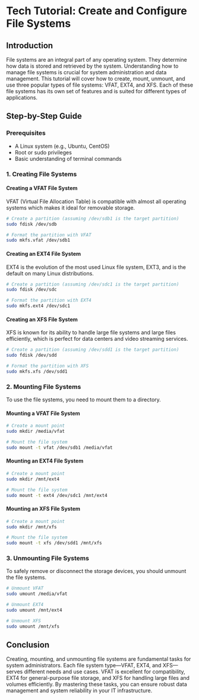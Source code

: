 # Tech Tutorial: Create and Configure File Systems

## Introduction

File systems are an integral part of any operating system. They determine how data is stored and retrieved by the system. Understanding how to manage file systems is crucial for system administration and data management. This tutorial will cover how to create, mount, unmount, and use three popular types of file systems: VFAT, EXT4, and XFS. Each of these file systems has its own set of features and is suited for different types of applications.

## Step-by-Step Guide

### Prerequisites

- A Linux system (e.g., Ubuntu, CentOS)
- Root or sudo privileges
- Basic understanding of terminal commands

### 1. Creating File Systems

#### Creating a VFAT File System

VFAT (Virtual File Allocation Table) is compatible with almost all operating systems which makes it ideal for removable storage.

```bash
# Create a partition (assuming /dev/sdb1 is the target partition)
sudo fdisk /dev/sdb

# Format the partition with VFAT
sudo mkfs.vfat /dev/sdb1
```

#### Creating an EXT4 File System

EXT4 is the evolution of the most used Linux file system, EXT3, and is the default on many Linux distributions.

```bash
# Create a partition (assuming /dev/sdc1 is the target partition)
sudo fdisk /dev/sdc

# Format the partition with EXT4
sudo mkfs.ext4 /dev/sdc1
```

#### Creating an XFS File System

XFS is known for its ability to handle large file systems and large files efficiently, which is perfect for data centers and video streaming services.

```bash
# Create a partition (assuming /dev/sdd1 is the target partition)
sudo fdisk /dev/sdd

# Format the partition with XFS
sudo mkfs.xfs /dev/sdd1
```

### 2. Mounting File Systems

To use the file systems, you need to mount them to a directory.

#### Mounting a VFAT File System

```bash
# Create a mount point
sudo mkdir /media/vfat

# Mount the file system
sudo mount -t vfat /dev/sdb1 /media/vfat
```

#### Mounting an EXT4 File System

```bash
# Create a mount point
sudo mkdir /mnt/ext4

# Mount the file system
sudo mount -t ext4 /dev/sdc1 /mnt/ext4
```

#### Mounting an XFS File System

```bash
# Create a mount point
sudo mkdir /mnt/xfs

# Mount the file system
sudo mount -t xfs /dev/sdd1 /mnt/xfs
```

### 3. Unmounting File Systems

To safely remove or disconnect the storage devices, you should unmount the file systems.

```bash
# Unmount VFAT
sudo umount /media/vfat

# Unmount EXT4
sudo umount /mnt/ext4

# Unmount XFS
sudo umount /mnt/xfs
```

## Conclusion

Creating, mounting, and unmounting file systems are fundamental tasks for system administrators. Each file system type—VFAT, EXT4, and XFS—serves different needs and use cases. VFAT is excellent for compatibility, EXT4 for general-purpose file storage, and XFS for handling large files and volumes efficiently. By mastering these tasks, you can ensure robust data management and system reliability in your IT infrastructure.